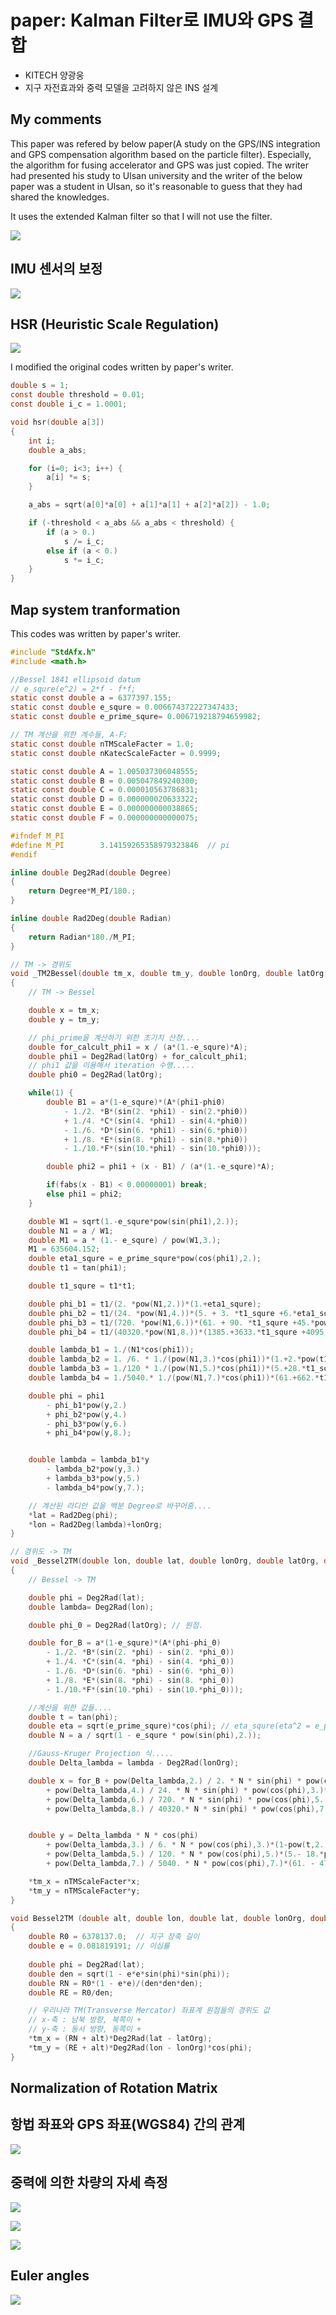 # paper: Kalman Filter로 IMU와 GPS 결합

- KITECH 양광웅
- 지구 자전효과와 중력 모델을 고려하지 않은 INS 설계

## My comments

This paper was refered by below paper(A study on the GPS/INS integration and GPS compensation algorithm based on the particle filter). Especially, the algorithm for fusing accelerator and GPS was just copied. The writer had presented his study to Ulsan university and the writer of the below paper was a student in Ulsan, so it's reasonable to guess that they had shared the knowledges.

It uses the extended Kalman filter so that I will not use the filter.

![](./img/2022-08-16-03.jpg)

## IMU 센서의 보정

![](./img/2022-08-16-04.jpg)

## HSR (Heuristic Scale Regulation)

![](./img/2022-08-16-05.jpg)

I modified the original codes written by paper's writer.

```c
double s = 1;
const double threshold = 0.01;
const double i_c = 1.0001;

void hsr(double a[3])
{
    int i;
    double a_abs;

    for (i=0; i<3; i++) {
        a[i] *= s;
    }

    a_abs = sqrt(a[0]*a[0] + a[1]*a[1] + a[2]*a[2]) - 1.0;

    if (-threshold < a_abs && a_abs < threshold) {
        if (a > 0.)
            s /= i_c;
        else if (a < 0.)
            s *= i_c;
    }
}
```

## Map system tranformation
This codes was written by paper's writer.

```c
#include "StdAfx.h"
#include <math.h>

//Bessel 1841 ellipsoid datum
// e_squre(e^2) = 2*f - f*f;
static const double a = 6377397.155;
static const double e_squre = 0.006674372227347433;
static const double e_prime_squre= 0.006719218794659982;

// TM 계산을 위한 계수들, A-F;
static const double nTMScaleFacter = 1.0;
static const double nKatecScaleFacter = 0.9999;

static const double A = 1.005037306048555;
static const double B = 0.005047849240300;
static const double C = 0.000010563786831;
static const double D = 0.000000020633322;
static const double E = 0.000000000038865;
static const double F = 0.000000000000075;

#ifndef M_PI
#define M_PI        3.14159265358979323846  // pi 
#endif

inline double Deg2Rad(double Degree)
{
    return Degree*M_PI/180.;
}

inline double Rad2Deg(double Radian)
{
    return Radian*180./M_PI;
}

// TM -> 경위도
void _TM2Bessel(double tm_x, double tm_y, double lonOrg, double latOrg, double *lon, double *lat)
{
    // TM -> Bessel

    double x = tm_x;
    double y = tm_y;

    // phi_prime을 계산하기 위한 초기치 산정....
    double for_calcult_phi1 = x / (a*(1.-e_squre)*A);
    double phi1 = Deg2Rad(latOrg) + for_calcult_phi1;
    // phi1 값을 이용해서 iteration 수행.....
    double phi0 = Deg2Rad(latOrg);

    while(1) {
        double B1 = a*(1-e_squre)*(A*(phi1-phi0) 
            - 1./2. *B*(sin(2. *phi1) - sin(2.*phi0)) 
            + 1./4. *C*(sin(4. *phi1) - sin(4.*phi0))
            - 1./6. *D*(sin(6. *phi1) - sin(6.*phi0)) 
            + 1./8. *E*(sin(8. *phi1) - sin(8.*phi0))
            - 1./10.*F*(sin(10.*phi1) - sin(10.*phi0)));

        double phi2 = phi1 + (x - B1) / (a*(1.-e_squre)*A);

        if(fabs(x - B1) < 0.00000001) break;
        else phi1 = phi2;
    }

    double W1 = sqrt(1.-e_squre*pow(sin(phi1),2.));
    double N1 = a / W1;
    double M1 = a * (1.- e_squre) / pow(W1,3.);
    M1 = 635604.152;
    double eta1_squre = e_prime_squre*pow(cos(phi1),2.);
    double t1 = tan(phi1);

    double t1_squre = t1*t1;

    double phi_b1 = t1/(2. *pow(N1,2.))*(1.+eta1_squre);
    double phi_b2 = t1/(24. *pow(N1,4.))*(5. + 3. *t1_squre +6.*eta1_squre -6*t1_squre*eta1_squre-3.*pow(eta1_squre,2.)-9.*t1_squre*pow(eta1_squre,2.));
    double phi_b3 = t1/(720. *pow(N1,6.))*(61. + 90. *t1_squre +45.*pow(eta1_squre,2.)+107.*eta1_squre-162.*t1_squre*eta1_squre-45.*pow(t1_squre,2.)*eta1_squre); 
    double phi_b4 = t1/(40320.*pow(N1,8.))*(1385.+3633.*t1_squre +4095.*pow(eta1_squre,2.) +1575*pow(eta1_squre,3.)); 

    double lambda_b1 = 1./(N1*cos(phi1));
    double lambda_b2 = 1. /6. * 1./(pow(N1,3.)*cos(phi1))*(1.+2.*pow(t1,2.)+eta1_squre);
    double lambda_b3 = 1./120 * 1./(pow(N1,5.)*cos(phi1))*(5.+28.*t1_squre+24.*pow(t1_squre,2.)+6.*eta1_squre+8.*t1_squre*eta1_squre);
    double lambda_b4 = 1./5040.* 1./(pow(N1,7.)*cos(phi1))*(61.+662.*t1_squre+1320.*pow(t1_squre,2.) + 720.*pow(t1_squre,3.));

    double phi = phi1 
        - phi_b1*pow(y,2.) 
        + phi_b2*pow(y,4.) 
        - phi_b3*pow(y,6.) 
        + phi_b4*pow(y,8.);


    double lambda = lambda_b1*y 
        - lambda_b2*pow(y,3.) 
        + lambda_b3*pow(y,5.)
        - lambda_b4*pow(y,7.);

    // 계산된 라디안 값을 백분 Degree로 바꾸어줌....
    *lat = Rad2Deg(phi); 
    *lon = Rad2Deg(lambda)+lonOrg;
}

// 경위도 -> TM
void _Bessel2TM(double lon, double lat, double lonOrg, double latOrg, double *tm_x, double *tm_y)
{
    // Bessel -> TM

    double phi = Deg2Rad(lat);
    double lambda= Deg2Rad(lon);

    double phi_0 = Deg2Rad(latOrg); // 원점. 

    double for_B = a*(1-e_squre)*(A*(phi-phi_0) 
        - 1./2. *B*(sin(2. *phi) - sin(2. *phi_0)) 
        + 1./4. *C*(sin(4. *phi) - sin(4. *phi_0))
        - 1./6. *D*(sin(6. *phi) - sin(6. *phi_0)) 
        + 1./8. *E*(sin(8. *phi) - sin(8. *phi_0))
        - 1./10.*F*(sin(10.*phi) - sin(10.*phi_0)));

    //계산을 위한 값들....
    double t = tan(phi);
    double eta = sqrt(e_prime_squre)*cos(phi); // eta_squre(eta^2 = e_prime_squre* cos^2 phi
    double N = a / sqrt(1 - e_squre * pow(sin(phi),2.));

    //Gauss-Kruger Projection 식.....
    double Delta_lambda = lambda - Deg2Rad(lonOrg);

    double x = for_B + pow(Delta_lambda,2.) / 2. * N * sin(phi) * pow(cos(phi),1.)
        + pow(Delta_lambda,4.) / 24. * N * sin(phi) * pow(cos(phi),3.)*(5.- pow(t,2.) + 9.*pow(eta,2.) + 4.*pow(eta,4.))
        + pow(Delta_lambda,6.) / 720. * N * sin(phi) * pow(cos(phi),5.)*(61. - 58.*pow(t,2) + pow(t,2.) + 270. * pow(eta,2) - 330 * pow(t,2) * pow(eta,2))
        + pow(Delta_lambda,8.) / 40320.* N * sin(phi) * pow(cos(phi),7.)*(1385. - 3111.*pow(t,2.) + 543. * pow(t,4.) - pow(t,6.));


    double y = Delta_lambda * N * cos(phi)
        + pow(Delta_lambda,3.) / 6. * N * pow(cos(phi),3.)*(1-pow(t,2.) + pow(eta,2.))
        + pow(Delta_lambda,5.) / 120. * N * pow(cos(phi),5.)*(5.- 18.*pow(t,2.) + pow(t,4.) + 14.* pow(eta,2.) - 58.*pow(t,2.)*pow(eta,2))
        + pow(Delta_lambda,7.) / 5040. * N * pow(cos(phi),7.)*(61. - 479.*pow(t,2) + 179.*pow(t,4.) - pow(t,6.));

    *tm_x = nTMScaleFacter*x; 
    *tm_y = nTMScaleFacter*y;
}

void Bessel2TM (double alt, double lon, double lat, double lonOrg, double latOrg, double *tm_x, double *tm_y)
{
    double R0 = 6378137.0;  // 지구 장축 길이
    double e = 0.081819191; // 이심률
    
    double phi = Deg2Rad(lat);
    double den = sqrt(1 - e*e*sin(phi)*sin(phi));
    double RN = R0*(1 - e*e)/(den*den*den);
    double RE = R0/den;

    // 우리나라 TM(Transverse Mercator) 좌표계 원점들의 경위도 값
    // x-축 : 남북 방향, 북쪽이 +
    // y-축 : 동서 방향, 동쪽이 +
    *tm_x = (RN + alt)*Deg2Rad(lat - latOrg);
    *tm_y = (RE + alt)*Deg2Rad(lon - lonOrg)*cos(phi);
}
```

## Normalization of Rotation Matrix

## 항법 좌표와 GPS 좌표(WGS84) 간의 관계

![](./img/2022-08-24-00.jpg)

## 중력에 의한 차량의 자세 측정

![](./img/2022-08-24-01.jpg)

![](./img/2022-08-25-00.jpg)

![](./img/2022-08-25-01.jpg)

## Euler angles

![](./img/2022-08-25-02.jpg)